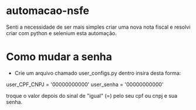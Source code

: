 # automacao-nsfe
Senti a necessidade de ser mais simples criar uma nova nota fiscal e resolvi criar com python e selenium esta automação.


# Como mudar a senha

- Crie um arquivo chamado user_configs.py
dentro insira desta forma:

user_CPF_CNPJ = '00000000000'
user_senha = '00000000000'

troque o valor depois do sinal de "igual" (=) pelo seu cpf ou cnpj e sua senha.